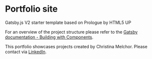 # Portfolio site

Gatsby.js V2 starter template based on Prologue by HTML5 UP

For an overview of the project structure please refer to the [Gatsby documentation - Building with Components](https://www.gatsbyjs.org/docs/building-with-components/).

This portfolio showcases projects created by Christina Melchor. 
Please contact via [LinkedIn](https://www.linkedin.com/in/camelchor/).
<!-- 
### Deployment
This site is deployed via -->

